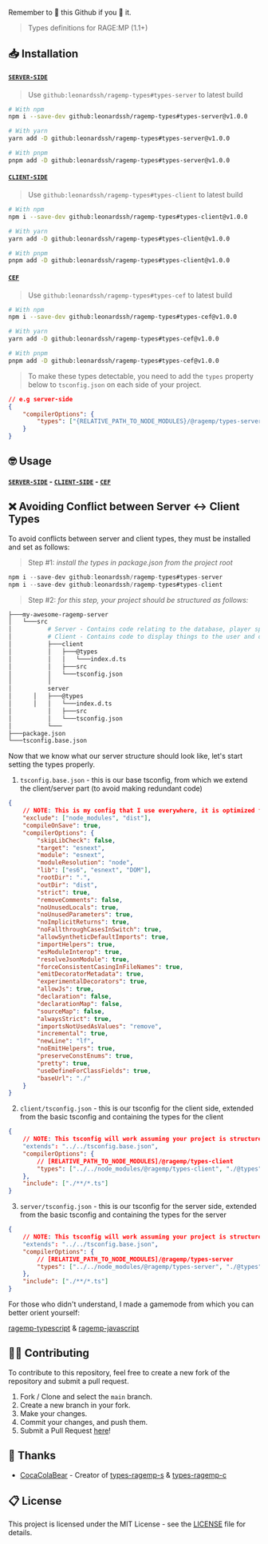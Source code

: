 Remember to 🌟 this Github if you 💖 it.

> Types definitions for RAGE:MP (1.1+)

## 📥 Installation

#### [`SERVER-SIDE`](https://github.com/LeonardSSH/ragemp-types/tree/main/packages/server)

> Use `github:leonardssh/ragemp-types#types-server` to latest build

```bash
# With npm
npm i --save-dev github:leonardssh/ragemp-types#types-server@v1.0.0

# With yarn
yarn add -D github:leonardssh/ragemp-types#types-server@v1.0.0

# With pnpm
pnpm add -D github:leonardssh/ragemp-types#types-server@v1.0.0
```

#### [`CLIENT-SIDE`](https://github.com/LeonardSSH/ragemp-types/tree/main/packages/client)

> Use `github:leonardssh/ragemp-types#types-client` to latest build

```bash
# With npm
npm i --save-dev github:leonardssh/ragemp-types#types-client@v1.0.0

# With yarn
yarn add -D github:leonardssh/ragemp-types#types-client@v1.0.0

# With pnpm
pnpm add -D github:leonardssh/ragemp-types#types-client@v1.0.0
```

#### [`CEF`](https://github.com/LeonardSSH/ragemp-types/tree/main/packages/cef)

> Use `github:leonardssh/ragemp-types#types-cef` to latest build

```bash
# With npm
npm i --save-dev github:leonardssh/ragemp-types#types-cef@v1.0.0

# With yarn
yarn add -D github:leonardssh/ragemp-types#types-cef@v1.0.0

# With pnpm
pnpm add -D github:leonardssh/ragemp-types#types-cef@v1.0.0
```

> To make these types detectable, you need to add the `types` property below to `tsconfig.json` on each side of your project.

```json
// e.g server-side
{
	"compilerOptions": {
		"types": ["{RELATIVE_PATH_TO_NODE_MODULES}/@ragemp/types-server"]
	}
}
```

## 🤓 Usage

#### [`SERVER-SIDE`](https://github.com/LeonardSSH/ragemp-types/tree/main/packages/server) - [`CLIENT-SIDE`](https://github.com/LeonardSSH/ragemp-types/tree/main/packages/client) - [`CEF`](https://github.com/LeonardSSH/ragemp-types/tree/main/packages/cef)

## ❌ Avoiding Conflict between Server <-> Client Types

To avoid conflicts between server and client types, they must be installed and set as follows:

> Step #1: _install the types in package.json from the project root_

```ts
npm i --save-dev github:leonardssh/ragemp-types#types-server
npm i --save-dev github:leonardssh/ragemp-types#types-client
```

> Step #2: _for this step, your project should be structured as follows:_

```sh
├───my-awesome-ragemp-server
│   └───src
│    	   # Server - Contains code relating to the database, player spawning, etc.
│    	   # Client - Contains code to display things to the user and do things to them.
│     	   ├───client
│          │   ├───@types
│          │   │   └───index.d.ts
│          │   ├───src
│          │   └───tsconfig.json
│          │
│     	   server
│	   │   ├───@types
│ 	   │   │   └───index.d.ts
│          │   ├───src
│          │   └───tsconfig.json
│          └───
├───package.json
└───tsconfig.base.json
```

Now that we know what our server structure should look like, let's start setting the types properly.

1. `tsconfig.base.json` - this is our base tsconfig, from which we extend the client/server part (to avoid making redundant code)

```json
{
	// NOTE: This is my config that I use everywhere, it is optimized for the cleanest and best code.
	"exclude": ["node_modules", "dist"],
	"compileOnSave": true,
	"compilerOptions": {
		"skipLibCheck": false,
		"target": "esnext",
		"module": "esnext",
		"moduleResolution": "node",
		"lib": ["es6", "esnext", "DOM"],
		"rootDir": ".",
		"outDir": "dist",
		"strict": true,
		"removeComments": false,
		"noUnusedLocals": true,
		"noUnusedParameters": true,
		"noImplicitReturns": true,
		"noFallthroughCasesInSwitch": true,
		"allowSyntheticDefaultImports": true,
		"importHelpers": true,
		"esModuleInterop": true,
		"resolveJsonModule": true,
		"forceConsistentCasingInFileNames": true,
		"emitDecoratorMetadata": true,
		"experimentalDecorators": true,
		"allowJs": true,
		"declaration": false,
		"declarationMap": false,
		"sourceMap": false,
		"alwaysStrict": true,
		"importsNotUsedAsValues": "remove",
		"incremental": true,
		"newLine": "lf",
		"noEmitHelpers": true,
		"preserveConstEnums": true,
		"pretty": true,
		"useDefineForClassFields": true,
		"baseUrl": "./"
	}
}
```

2. `client/tsconfig.json` - this is our tsconfig for the client side, extended from the basic tsconfig and containing the types for the client

```json
{
	// NOTE: This tsconfig will work assuming your project is structured as described above.
	"extends": "../../tsconfig.base.json",
	"compilerOptions": {
		// [RELATIVE_PATH_TO_NODE_MODULES]/@ragemp/types-client
		"types": ["../../node_modules/@ragemp/types-client", "./@types"]
	},
	"include": ["./**/*.ts"]
}
```

3. `server/tsconfig.json` - this is our tsconfig for the server side, extended from the basic tsconfig and containing the types for the server

```json
{
	// NOTE: This tsconfig will work assuming your project is structured as described above.
	"extends": "../../tsconfig.base.json",
	"compilerOptions": {
		// [RELATIVE_PATH_TO_NODE_MODULES]/@ragemp/types-server
		"types": ["../../node_modules/@ragemp/types-server", "./@types"]
	},
	"include": ["./**/*.ts"]
}
```

For those who didn't understand, I made a gamemode from which you can better orient yourself:

[ragemp-typescript](https://github.com/LeonardSSH/ragemp-typescript) & [ragemp-javascript](https://github.com/LeonardSSH/ragemp-javascript)

## 👨‍💻 Contributing

To contribute to this repository, feel free to create a new fork of the repository and submit a pull request.

1. Fork / Clone and select the `main` branch.
2. Create a new branch in your fork.
3. Make your changes.
4. Commit your changes, and push them.
5. Submit a Pull Request [here](https://github.com/leonardssh/ragemp-types/pulls)!

## 🎉 Thanks

-   [CocaColaBear](https://github.com/CocaColaBear/) - Creator of [types-ragemp-s](https://github.com/CocaColaBear/types-ragemp-s) & [types-ragemp-c](https://github.com/CocaColaBear/types-ragemp-c)

## 📋 License

This project is licensed under the MIT License - see the [LICENSE](LICENSE) file for details.
